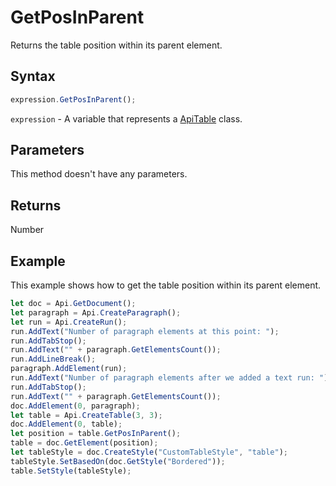 # GetPosInParent

Returns the table position within its parent element.

## Syntax

```javascript
expression.GetPosInParent();
```

`expression` - A variable that represents a [ApiTable](../ApiTable.md) class.

## Parameters

This method doesn't have any parameters.

## Returns

Number

## Example

This example shows how to get the table position within its parent element.

```javascript editor-
let doc = Api.GetDocument();
let paragraph = Api.CreateParagraph();
let run = Api.CreateRun();
run.AddText("Number of paragraph elements at this point: ");
run.AddTabStop();
run.AddText("" + paragraph.GetElementsCount());
run.AddLineBreak();
paragraph.AddElement(run);
run.AddText("Number of paragraph elements after we added a text run: ");
run.AddTabStop();
run.AddText("" + paragraph.GetElementsCount());
doc.AddElement(0, paragraph);
let table = Api.CreateTable(3, 3);
doc.AddElement(0, table);
let position = table.GetPosInParent();
table = doc.GetElement(position);
let tableStyle = doc.CreateStyle("CustomTableStyle", "table");
tableStyle.SetBasedOn(doc.GetStyle("Bordered"));
table.SetStyle(tableStyle);
```
